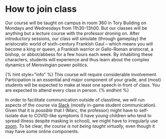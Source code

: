 # How to join class

Our course will be taught on campus in room 360 in Tory Building on Mondays and Wednesdays from 11h30-13h00. But our classes will be anything but a lecture course with the professor droning on. After introductory sessions, our class will simulate (through gameplay) the aristocratic world of sixth-century Frankish Gaul – which means you will become a king or queen, a Frankish warrior or Gallo-Roman aristocrat, a bishop, or abbot/abbess for a few hours each week. By inhabiting these characters, students will experience and thus learn about the complex dynamics of Merovingian power politics.

{% hint style="info" %}
This course will require considerable involvement. Participation is an essential and major component of your grade, and (most) students will be expected to make at least one speech in front of class. You are expected to attend every class in person.
{% endhint %}

In order to facilitate communication outside of classtime, we will run aspects of the course via [Slack](digital-tools/slack.md) (mostly in-game student communication). Given that it is _possible_ that I (Marc, the professor) might have to self-isolate due to COVID-like symptoms (I have young children who tend to spread illness despite masking in school), we might have to irregularly use [zoom](digital-tools/zoom.md). To be clear, _the course is not being taught virtually,_ even though it may have some online components.&#x20;
